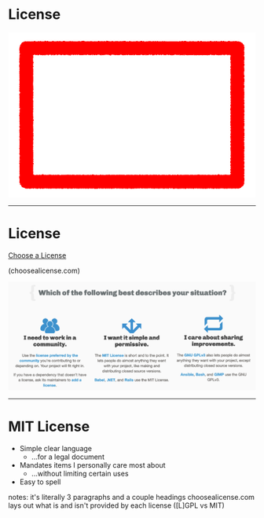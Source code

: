 <!-- .slide: data-transition="slide" data-auto-animate -->
# License

![warning I'm not a lawyer](../img/warning.gif)
<!-- .element: class="r-stretch" -->

***

<!-- .slide: data-transition="slide" data-auto-animate -->
# License

[Choose a License](https://choosealicense.com/) <!-- .element: class="fragment" -->

(choosealicense.com) <!-- .element: class="fragment" -->

![Choose a license homepage](../img/choose-a-license.png) <!-- .element: class="fragment" -->
<!-- .element: class="r-stretch" -->

***

<!-- .slide: data-transition="slide" data-auto-animate -->
# MIT License

- <!-- .element: class="fragment" --> Simple clear language
  - <!-- .element: class="fragment" --> ...for a legal document
- <!-- .element: class="fragment" --> Mandates items I personally care most about
  - <!-- .element: class="fragment" --> ...without limiting certain uses
- <!-- .element: class="fragment" --> Easy to spell

notes: it's literally 3 paragraphs and a couple headings
choosealicense.com lays out what is and isn't provided by each license (\[L\]GPL vs MIT)
